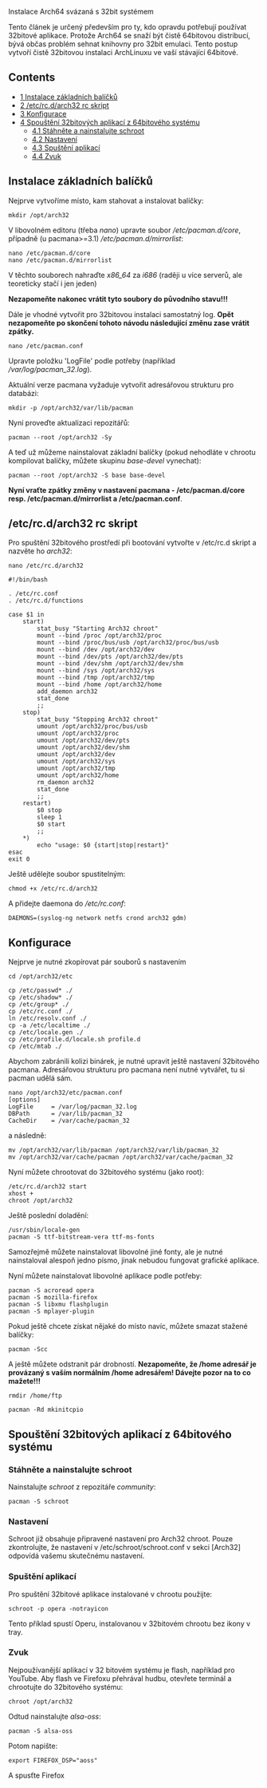 Instalace Arch64 svázaná s 32bit systémem

Tento článek je určený především pro ty, kdo opravdu potřebují používat 32bitové aplikace. Protože Arch64 se snaží být čistě 64bitovou distribucí, bývá občas problém sehnat knihovny pro 32bit emulaci. Tento postup vytvoří čistě 32bitovou instalaci ArchLinuxu ve vaší stávající 64bitové.

## Contents

*   [1 Instalace základních balíčků](#Instalace_z.C3.A1kladn.C3.ADch_bal.C3.AD.C4.8Dk.C5.AF)
*   [2 /etc/rc.d/arch32 rc skript](#.2Fetc.2Frc.d.2Farch32_rc_skript)
*   [3 Konfigurace](#Konfigurace)
*   [4 Spouštění 32bitových aplikací z 64bitového systému](#Spou.C5.A1t.C4.9Bn.C3.AD_32bitov.C3.BDch_aplikac.C3.AD_z_64bitov.C3.A9ho_syst.C3.A9mu)
    *   [4.1 Stáhněte a nainstalujte schroot](#St.C3.A1hn.C4.9Bte_a_nainstalujte_schroot)
    *   [4.2 Nastavení](#Nastaven.C3.AD)
    *   [4.3 Spuštění aplikací](#Spu.C5.A1t.C4.9Bn.C3.AD_aplikac.C3.AD)
    *   [4.4 Zvuk](#Zvuk)

## Instalace základních balíčků

Nejprve vytvoříme místo, kam stahovat a instalovat balíčky:

```
mkdir /opt/arch32

```

V libovolném editoru (třeba _nano_) upravte soubor _/etc/pacman.d/core_, případně (u pacmana>=3.1) _/etc/pacman.d/mirrorlist_:

```
nano /etc/pacman.d/core
nano /etc/pacman.d/mirrorlist

```

V těchto souborech nahraďte _x86_64_ za _i686_ (raději u více serverů, ale teoreticky stačí i jen jeden)

**Nezapomeňte nakonec vrátit tyto soubory do původního stavu!!!**

Dále je vhodné vytvořit pro 32bitovou instalaci samostatný log. **Opět nezapomeňte po skončení tohoto návodu následující změnu zase vrátit zpátky.**

```
nano /etc/pacman.conf

```

Upravte položku 'LogFile' podle potřeby (například _/var/log/pacman_32.log_).

Aktuální verze pacmana vyžaduje vytvořit adresářovou strukturu pro databázi:

```
mkdir -p /opt/arch32/var/lib/pacman

```

Nyní proveďte aktualizaci repozitářů:

```
pacman --root /opt/arch32 -Sy

```

A teď už můžeme nainstalovat základní balíčky (pokud nehodláte v chrootu kompilovat balíčky, můžete skupinu _base-devel_ vynechat):

```
pacman --root /opt/arch32 -S base base-devel

```

**Nyní vraťte zpátky změny v nastavení pacmana - /etc/pacman.d/core resp. /etc/pacman.d/mirrorlist a /etc/pacman.conf**.

## /etc/rc.d/arch32 rc skript

Pro spuštění 32bitového prostředí při bootování vytvořte v /etc/rc.d skript a nazvěte ho _arch32_:

```
nano /etc/rc.d/arch32

```

```
#!/bin/bash

. /etc/rc.conf
. /etc/rc.d/functions

case $1 in
    start)
        stat_busy "Starting Arch32 chroot"
        mount --bind /proc /opt/arch32/proc
        mount --bind /proc/bus/usb /opt/arch32/proc/bus/usb
        mount --bind /dev /opt/arch32/dev
        mount --bind /dev/pts /opt/arch32/dev/pts
        mount --bind /dev/shm /opt/arch32/dev/shm
        mount --bind /sys /opt/arch32/sys
        mount --bind /tmp /opt/arch32/tmp
        mount --bind /home /opt/arch32/home
        add_daemon arch32
        stat_done
        ;;
    stop)
        stat_busy "Stopping Arch32 chroot"
        umount /opt/arch32/proc/bus/usb
        umount /opt/arch32/proc
        umount /opt/arch32/dev/pts
        umount /opt/arch32/dev/shm
        umount /opt/arch32/dev
        umount /opt/arch32/sys
        umount /opt/arch32/tmp
        umount /opt/arch32/home
        rm_daemon arch32
        stat_done
        ;;
    restart)
        $0 stop
        sleep 1
        $0 start
        ;;
    *)
        echo "usage: $0 {start|stop|restart}"
esac
exit 0

```

Ještě udělejte soubor spustitelným:

```
chmod +x /etc/rc.d/arch32

```

A přidejte daemona do _/etc/rc.conf_:

```
DAEMONS=(syslog-ng network netfs crond arch32 gdm)

```

## Konfigurace

Nejprve je nutné zkopírovat pár souborů s nastavením

```
cd /opt/arch32/etc

cp /etc/passwd* ./
cp /etc/shadow* ./
cp /etc/group* ./
cp /etc/rc.conf ./
ln /etc/resolv.conf ./
cp -a /etc/localtime ./
cp /etc/locale.gen ./
cp /etc/profile.d/locale.sh profile.d
cp /etc/mtab ./

```

Abychom zabránili kolizi binárek, je nutné upravit ještě nastavení 32bitového pacmana. Adresářovou strukturu pro pacmana není nutné vytvářet, tu si pacman udělá sám.

```
nano /opt/arch32/etc/pacman.conf
[options]
LogFile     = /var/log/pacman_32.log
DBPath      = /var/lib/pacman_32
CacheDir    = /var/cache/pacman_32

```

a následně:

```
mv /opt/arch32/var/lib/pacman /opt/arch32/var/lib/pacman_32
mv /opt/arch32/var/cache/pacman /opt/arch32/var/cache/pacman_32

```

Nyní můžete chrootovat do 32bitového systému (jako root):

```
/etc/rc.d/arch32 start
xhost +
chroot /opt/arch32

```

Ještě poslední doladění:

```
/usr/sbin/locale-gen
pacman -S ttf-bitstream-vera ttf-ms-fonts

```

Samozřejmě můžete nainstalovat libovolné jiné fonty, ale je nutné nainstaloval alespoň jedno písmo, jinak nebudou fungovat grafické aplikace.

Nyní můžete nainstalovat libovolné aplikace podle potřeby:

```
pacman -S acroread opera
pacman -S mozilla-firefox
pacman -S libxmu flashplugin
pacman -S mplayer-plugin

```

Pokud ještě chcete získat nějaké do místo navíc, můžete smazat stažené balíčky:

```
pacman -Scc

```

A ještě můžete odstranit pár drobností. **Nezapomeňte, že /home adresář je provázaný s vaším normálním /home adresářem! Dávejte pozor na to co mažete!!!**

```
rmdir /home/ftp

```

```
pacman -Rd mkinitcpio

```

## Spouštění 32bitových aplikací z 64bitového systému

### Stáhněte a nainstalujte schroot

Nainstalujte _schroot_ z repozitáře _community_:

```
pacman -S schroot

```

### Nastavení

Schroot již obsahuje připravené nastavení pro Arch32 chroot. Pouze zkontrolujte, že nastavení v /etc/schroot/schroot.conf v sekci [Arch32] odpovídá vašemu skutečnému nastavení.

### Spuštění aplikací

Pro spuštění 32bitové aplikace instalované v chrootu použijte:

```
schroot -p opera -notrayicon

```

Tento příklad spustí Operu, instalovanou v 32bitovém chrootu bez ikony v tray.

### Zvuk

Nejpoužívanější aplikací v 32 bitovém systému je flash, například pro YouTube. Aby flash ve Firefoxu přehrával hudbu, otevřete terminál a chrootujte do 32bitového systému:

```
chroot /opt/arch32

```

Odtud nainstalujte _alsa-oss_:

```
pacman -S alsa-oss

```

Potom napište:

```
export FIREFOX_DSP="aoss"

```

A spusťte Firefox